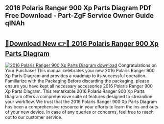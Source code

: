 ## 2016 Polaris Ranger 900 Xp Parts Diagram PDf Free Download - Part-ZgF Service Owner Guide qINAh

# <h2><a href="http://dfne5v.blite.top/?on=2016+Polaris+Ranger+900+Xp+Parts+Diagram">🔗Download New 👉🔴 2016 Polaris Ranger 900 Xp Parts Diagram</a></h2>

[![2016 Polaris Ranger 900 Xp Parts Diagram download](https://i.imgur.com/lujVjoI.png)](http://dfne5v.blite.top/?on=2016+Polaris+Ranger+900+Xp+Parts+Diagram)
Congratulations on Your Purchase! This manual celebrates your new 2016 Polaris Ranger 900 Xp Parts Diagram and provides a roadmap to its successful operation. Familiarize with the Packaging Before discarding the packaging, please ensure you have kept all necessary accessories 2016 Polaris Ranger 900 Xp Parts Diagram. This remarkable 2016 Polaris Ranger 900 Xp Parts Diagram offers a comprehensive suite of features designed to streamline your workflow. We trust that the 2016 Polaris Ranger 900 Xp Parts Diagram has been a comprehensive resource in your efforts to learn the ins and outs of your new device. In case of any queries or concerns, feel free to reach out to our customer service.
